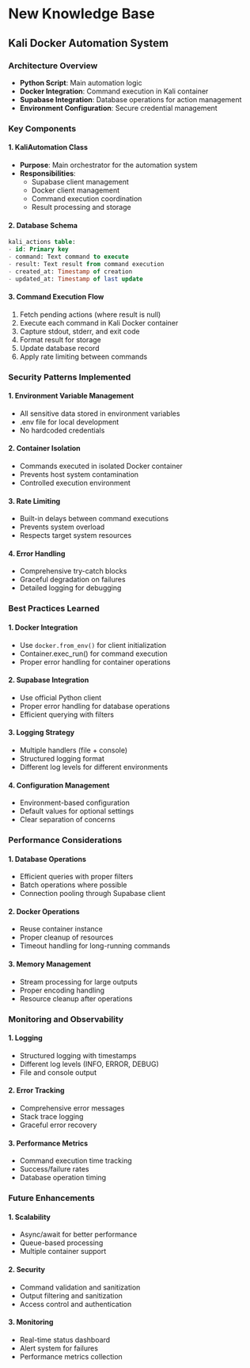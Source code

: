 # New Knowledge Base

## Kali Docker Automation System

### Architecture Overview
- **Python Script**: Main automation logic
- **Docker Integration**: Command execution in Kali container
- **Supabase Integration**: Database operations for action management
- **Environment Configuration**: Secure credential management

### Key Components

#### 1. KaliAutomation Class
- **Purpose**: Main orchestrator for the automation system
- **Responsibilities**:
  - Supabase client management
  - Docker client management
  - Command execution coordination
  - Result processing and storage

#### 2. Database Schema
```sql
kali_actions table:
- id: Primary key
- command: Text command to execute
- result: Text result from command execution
- created_at: Timestamp of creation
- updated_at: Timestamp of last update
```

#### 3. Command Execution Flow
1. Fetch pending actions (where result is null)
2. Execute each command in Kali Docker container
3. Capture stdout, stderr, and exit code
4. Format result for storage
5. Update database record
6. Apply rate limiting between commands

### Security Patterns Implemented

#### 1. Environment Variable Management
- All sensitive data stored in environment variables
- .env file for local development
- No hardcoded credentials

#### 2. Container Isolation
- Commands executed in isolated Docker container
- Prevents host system contamination
- Controlled execution environment

#### 3. Rate Limiting
- Built-in delays between command executions
- Prevents system overload
- Respects target system resources

#### 4. Error Handling
- Comprehensive try-catch blocks
- Graceful degradation on failures
- Detailed logging for debugging

### Best Practices Learned

#### 1. Docker Integration
- Use `docker.from_env()` for client initialization
- Container.exec_run() for command execution
- Proper error handling for container operations

#### 2. Supabase Integration
- Use official Python client
- Proper error handling for database operations
- Efficient querying with filters

#### 3. Logging Strategy
- Multiple handlers (file + console)
- Structured logging format
- Different log levels for different environments

#### 4. Configuration Management
- Environment-based configuration
- Default values for optional settings
- Clear separation of concerns

### Performance Considerations

#### 1. Database Operations
- Efficient queries with proper filters
- Batch operations where possible
- Connection pooling through Supabase client

#### 2. Docker Operations
- Reuse container instance
- Proper cleanup of resources
- Timeout handling for long-running commands

#### 3. Memory Management
- Stream processing for large outputs
- Proper encoding handling
- Resource cleanup after operations

### Monitoring and Observability

#### 1. Logging
- Structured logging with timestamps
- Different log levels (INFO, ERROR, DEBUG)
- File and console output

#### 2. Error Tracking
- Comprehensive error messages
- Stack trace logging
- Graceful error recovery

#### 3. Performance Metrics
- Command execution time tracking
- Success/failure rates
- Database operation timing

### Future Enhancements

#### 1. Scalability
- Async/await for better performance
- Queue-based processing
- Multiple container support

#### 2. Security
- Command validation and sanitization
- Output filtering and sanitization
- Access control and authentication

#### 3. Monitoring
- Real-time status dashboard
- Alert system for failures
- Performance metrics collection
